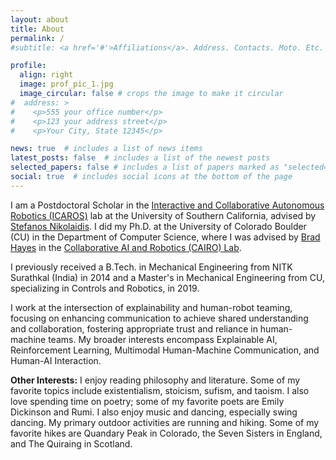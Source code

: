 ```yaml
---
layout: about
title: About
permalink: /
#subtitle: <a href='#'>Affiliations</a>. Address. Contacts. Moto. Etc.

profile:
  align: right
  image: prof_pic_1.jpg
  image_circular: false # crops the image to make it circular
#  address: >
#    <p>555 your office number</p>
#    <p>123 your address street</p>
#    <p>Your City, State 12345</p>

news: true  # includes a list of news items
latest_posts: false  # includes a list of the newest posts
selected_papers: false # includes a list of papers marked as "selected={true}"
social: true  # includes social icons at the bottom of the page
---
```


I am a Postdoctoral Scholar in the [Interactive and Collaborative Autonomous Robotics (ICAROS)](https://icaros.usc.edu/) lab at the University of Southern California, advised by [Stefanos Nikolaidis](https://stefanosnikolaidis.net/). I did my Ph.D. at the University of Colorado Boulder (CU) in the Department of Computer Science, where I was advised by [Brad Hayes](http://www.bradhayes.info/) in the [Collaborative AI and Robotics (CAIRO) Lab](http://www.cairo-lab.com/).


I previously received a B.Tech. in Mechanical Engineering from NITK Surathkal (India) in 2014 and a Master's in Mechanical Engineering from CU, specializing in Controls and Robotics, in 2019.

I work at the intersection of explainability and human-robot teaming, focusing on enhancing communication to achieve shared understanding and collaboration, fostering appropriate trust and reliance in human-machine teams. My broader interests encompass Explainable AI, Reinforcement Learning, Multimodal Human-Machine Communication, and Human-AI Interaction.


[//]: # (**Research Summary:**)

**Other Interests:** I enjoy reading philosophy and literature. Some of my favorite topics include existentialism, stoicism, sufism, and taoism. I also love spending time on poetry; some of my favorite poets are Emily Dickinson and Rumi. I also enjoy music and dancing, especially swing dancing. My primary outdoor activities are running and hiking. Some of my favorite hikes are Quandary Peak in Colorado, the Seven Sisters in England, and The Quiraing in Scotland.

